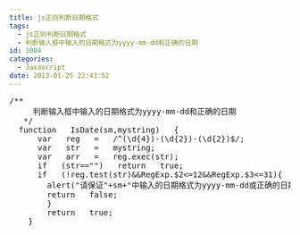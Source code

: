 ```yaml
---
title: js正则判断日期格式
tags:
  - js正则判断日期格式
  - 判断输入框中输入的日期格式为yyyy-mm-dd和正确的日期
id: 1004
categories:
  - Javascript
date: 2013-01-25 22:43:52
---
```


<pre class="brush: javascript; gutter: true">/**  
     判断输入框中输入的日期格式为yyyy-mm-dd和正确的日期  
   */  
  function   IsDate(sm,mystring)   {  
      var   reg   =   /^(\d{4})-(\d{2})-(\d{2})$/;  
      var   str   =   mystring;  
      var   arr   =   reg.exec(str);  
      if   (str==&quot;&quot;)   return   true;  
      if   (!reg.test(str)&amp;&amp;RegExp.$2&lt;=12&amp;&amp;RegExp.$3&lt;=31){  
        alert(&quot;请保证&quot;+sm+&quot;中输入的日期格式为yyyy-mm-dd或正确的日期!&quot;);  
        return   false;  
        }  
        return   true;  
    }</pre>
&nbsp;